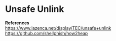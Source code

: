 # **Unsafe Unlink**



**References**  
<https://www.lazenca.net/display/TEC/unsafe+unlink>
<https://github.com/shellphish/how2heap>
